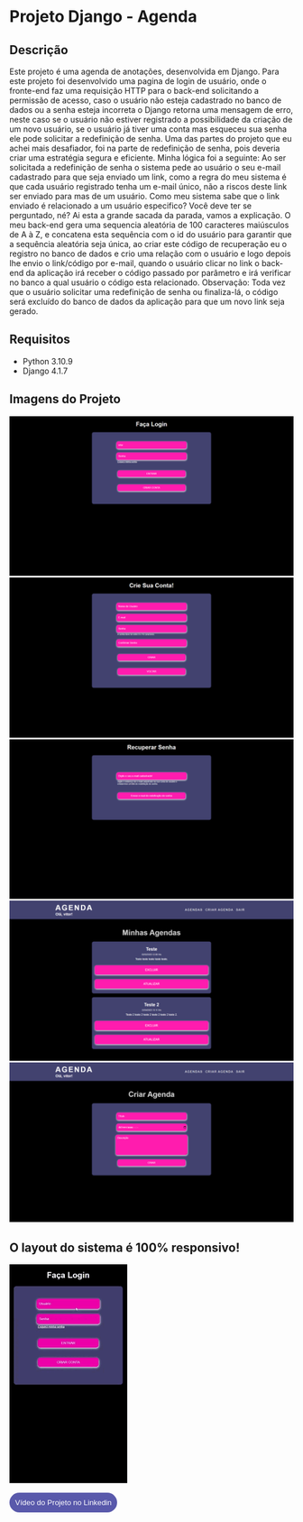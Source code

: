 # Projeto Django - Agenda

## Descrição
<p>
Este projeto é uma agenda de anotações, desenvolvida em Django.
Para este projeto foi desenvolvido uma pagina de login de usuário, onde o fronte-end faz uma requisição HTTP para o back-end solicitando a permissão de acesso, caso o usuário não esteja cadastrado no banco de dados ou a senha esteja incorreta o Django retorna uma mensagem de erro, neste caso se o usuário não estiver registrado a possibilidade da criação  de um novo usuário, se o usuário já tiver uma conta mas esqueceu sua senha ele pode solicitar a redefinição de senha.
Uma das partes do projeto que eu achei mais desafiador, foi na parte de redefinição de senha, pois deveria criar uma estratégia segura e eficiente. Minha lógica foi a seguinte: Ao ser solicitada a redefinição de senha o sistema pede ao usuário o seu e-mail cadastrado para que seja enviado um link, como a regra do meu sistema é que cada usuário registrado tenha um e-mail único, não a riscos deste link ser enviado para mas de um usuário.
Como meu sistema sabe que o link enviado é relacionado a um usuário especifico? Você deve ter se perguntado, né? Ai esta a grande sacada da parada, vamos a explicação. O meu back-end gera uma sequencia aleatória de 100 caracteres maiúsculos de A à Z, e concatena esta sequência com o id do usuário para garantir que a sequência aleatória seja única, ao criar este código de recuperação eu o registro no banco de dados e crio uma relação com o usuário e logo depois lhe envio o link/código por e-mail, quando o usuário clicar no link o back-end da aplicação irá receber o código passado por parâmetro e irá verificar no banco a qual usuário o código esta relacionado. Observação: Toda vez que o usuário solicitar uma redefinição de senha ou finaliza-lá, o código será excluído do banco de dados da aplicação para que um novo link seja gerado.
</p>

## Requisitos

 - Python 3.10.9
 - Django 4.1.7


## Imagens do Projeto

<img src="./img_readme/login.png">
<img src="./img_readme/criar-conta.png">
<img src="./img_readme/recuperar-senha.png">
<img src="./img_readme/minhas-agendas.png">
<img src="./img_readme/criar-agenda.png">

## O layout do sistema é 100% responsivo!

<img src="./img_readme/gif.gif">

<a href="https://www.linkedin.com/feed/update/urn:li:activity:7039247488897171456/"><button type="button" style="
    cursor: pointer;
    background-color: #5959AB;
    color: #fff;
    padding: 10px;
    border: none;
    border-radius: 50px;
    font-family: Arial, Helvetica, sans-serif;
">Vídeo do Projeto no Linkedin</button></a>